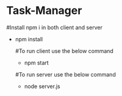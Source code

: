# Task-Manager

#Install npm i in both client and server
- npm install

  #To run client use the below command
  - npm start
 
  #To run server use the below command
  - node server.js
